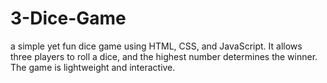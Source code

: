 # 3-Dice-Game
a simple yet fun dice game using HTML, CSS, and JavaScript. It allows three players to roll a dice, and the highest number determines the winner. The game is lightweight and interactive.
